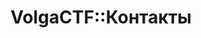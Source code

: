 ---
title: VolgaCTF::Контакты
contacts_header_main: КАК С НАМИ
contacts_header_sub: СВЯЗАТЬСЯ
social_header_main: СЛЕДИТЬ ЗА
social_header_sub: НОВОСТЯМИ
about_invite_text: Вопросы по участию в соревнованиях - [invite@volgactf.ru](mailto:invite@volgactf.ru)
about_tribune_text: Предложить лекцию/семинар - [speakers@volgactf.ru](mailto:speakers@volgactf.ru)
about_partners_text: Предложить сотрудничество - [partners@volgactf.ru](mailto:partners@volgactf.ru)
about_info_text: "По всем информационным вопросам обращайтесь в группу [https://vk.com/volgactf](https://vk.com/volgactf){target=_blank}"
about_vk_text: "[Группа Вконтакте](https://vk.com/volgactf){target=_blank}"
about_twitter_text: "[Twitter](https://twitter.com/volgactf){target=_blank}"
about_github_text: "[Github](https://github.com/volgactf){target=_blank}"
layout: contacts.pug
---